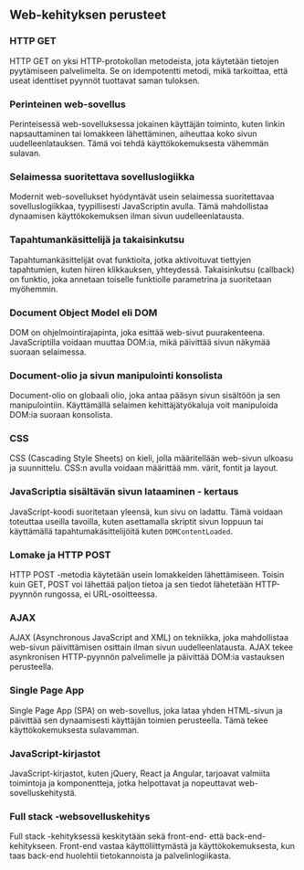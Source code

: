 ## Web-kehityksen perusteet

### HTTP GET

HTTP GET on yksi HTTP-protokollan metodeista, jota käytetään tietojen pyytämiseen palvelimelta. Se on idempotentti metodi, mikä tarkoittaa, että useat identtiset pyynnöt tuottavat saman tuloksen.

### Perinteinen web-sovellus

Perinteisessä web-sovelluksessa jokainen käyttäjän toiminto, kuten linkin napsauttaminen tai lomakkeen lähettäminen, aiheuttaa koko sivun uudelleenlatauksen. Tämä voi tehdä käyttökokemuksesta vähemmän sulavan.

### Selaimessa suoritettava sovelluslogiikka

Modernit web-sovellukset hyödyntävät usein selaimessa suoritettavaa sovelluslogiikkaa, tyypillisesti JavaScriptin avulla. Tämä mahdollistaa dynaamisen käyttökokemuksen ilman sivun uudelleenlatausta.

### Tapahtumankäsittelijä ja takaisinkutsu

Tapahtumankäsittelijät ovat funktioita, jotka aktivoituvat tiettyjen tapahtumien, kuten hiiren klikkauksen, yhteydessä. Takaisinkutsu (callback) on funktio, joka annetaan toiselle funktiolle parametrina ja suoritetaan myöhemmin.

### Document Object Model eli DOM

DOM on ohjelmointirajapinta, joka esittää web-sivut puurakenteena. JavaScriptilla voidaan muuttaa DOM:ia, mikä päivittää sivun näkymää suoraan selaimessa.

### Document-olio ja sivun manipulointi konsolista

Document-olio on globaali olio, joka antaa pääsyn sivun sisältöön ja sen manipulointiin. Käyttämällä selaimen kehittäjätyökaluja voit manipuloida DOM:ia suoraan konsolista.

### CSS

CSS (Cascading Style Sheets) on kieli, jolla määritellään web-sivun ulkoasu ja suunnittelu. CSS:n avulla voidaan määrittää mm. värit, fontit ja layout.

### JavaScriptia sisältävän sivun lataaminen - kertaus

JavaScript-koodi suoritetaan yleensä, kun sivu on ladattu. Tämä voidaan toteuttaa useilla tavoilla, kuten asettamalla skriptit sivun loppuun tai käyttämällä tapahtumakäsittelijöitä kuten `DOMContentLoaded`.

### Lomake ja HTTP POST

HTTP POST -metodia käytetään usein lomakkeiden lähettämiseen. Toisin kuin GET, POST voi lähettää paljon tietoa ja sen tiedot lähetetään HTTP-pyynnön rungossa, ei URL-osoitteessa.

### AJAX

AJAX (Asynchronous JavaScript and XML) on tekniikka, joka mahdollistaa web-sivun päivittämisen osittain ilman sivun uudelleenlatausta. AJAX tekee asynkronisen HTTP-pyynnön palvelimelle ja päivittää DOM:ia vastauksen perusteella.

### Single Page App

Single Page App (SPA) on web-sovellus, joka lataa yhden HTML-sivun ja päivittää sen dynaamisesti käyttäjän toimien perusteella. Tämä tekee käyttökokemuksesta sulavamman.

### JavaScript-kirjastot

JavaScript-kirjastot, kuten jQuery, React ja Angular, tarjoavat valmiita toimintoja ja komponentteja, jotka helpottavat ja nopeuttavat web-sovelluskehitystä.

### Full stack ‑websovelluskehitys

Full stack -kehityksessä keskitytään sekä front-end- että back-end-kehitykseen. Front-end vastaa käyttöliittymästä ja käyttökokemuksesta, kun taas back-end huolehtii tietokannoista ja palvelinlogiikasta.
